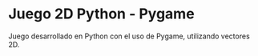 # Juego 2D Python - Pygame
Juego desarrollado en Python con el uso de Pygame, utilizando vectores 2D.
